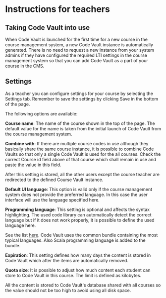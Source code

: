 # Instructions for teachers

## Taking Code Vault into use

When Code Vault is launched for the first time for a new course in the course
management system, a new Code Vault instance is automatically generated. There
is no need to request a new instance from your system admins if they have
configured the required LTI settings in the course management system so that you
can add Code Vault as a part of your course in the CMS.

## Settings

As a teacher you can configure settings for your course by selecting the
Settings tab. Remember to save the settings by clicking Save in the bottom of
the page.

The following options are available:

**Course name**: The name of the course shown in the top of the page. The
default value for the name is taken from the initial launch of Code Vault from
the course management system.

**Combine with**: If there are multiple course codes in use although they
basically share the same course instance, it is possible to combine Code Vaults
so that only a single Code Vault is used for the all courses. Check the correct
Course id field above of that course which shall remain in use and paste the
value in this field.

After this setting is stored, all the other users except the course teacher are
redirected to the defined Course Vault instance.

**Default UI language**: This option is valid only if the course management
system does not provide the preferred language. In this case the user interface
will use the language specified here.

**Programming language**: This setting is optional and affects the syntax
highlighting. The used code library can automatically detect the correct
language but if it does not work properly, it is possible to define the used
language here.

See the list [here](https://highlightjs.org/download/). Code Vault uses the
common bundle containing the most typical languages. Also Scala programming
language is added to the bundle.

**Expiration**: This setting defines how many days the content is stored in Code
Vault which after the items are automatically removed.

**Quota size**: It is possible to adjust how much content each student can store
to Code Vault in this course. The limit is defined as kilobytes.

All the content is stored to Code Vault's database shared with all courses so
the value should not be too high to avoid using all disk space.

